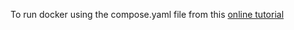 To run docker using the compose.yaml file from
this [online tutorial](https://developer.confluent.io/confluent-tutorials/kafka-on-docker/)
